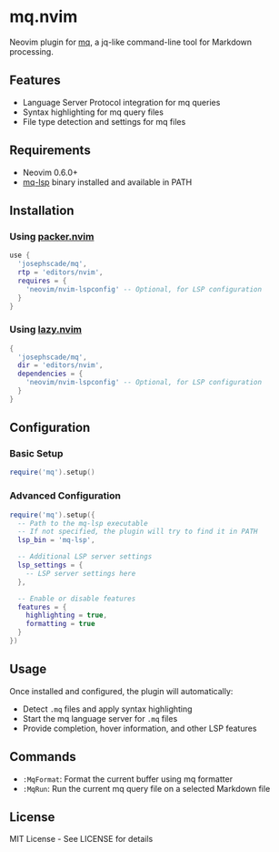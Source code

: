 # mq.nvim

Neovim plugin for [mq](https://github.com/harehare/mq), a jq-like command-line tool for Markdown processing.

## Features

- Language Server Protocol integration for mq queries
- Syntax highlighting for mq query files
- File type detection and settings for mq files

## Requirements

- Neovim 0.6.0+
- [mq-lsp](https://github.com/harehare/mq) binary installed and available in PATH

## Installation

### Using [packer.nvim](https://github.com/wbthomason/packer.nvim)

```lua
use {
  'josephscade/mq',
  rtp = 'editors/nvim',
  requires = {
    'neovim/nvim-lspconfig' -- Optional, for LSP configuration
  }
}
```

### Using [lazy.nvim](https://github.com/folke/lazy.nvim)

```lua
{
  'josephscade/mq',
  dir = 'editors/nvim',
  dependencies = {
    'neovim/nvim-lspconfig' -- Optional, for LSP configuration
  }
}
```

## Configuration

### Basic Setup

```lua
require('mq').setup()
```

### Advanced Configuration

```lua
require('mq').setup({
  -- Path to the mq-lsp executable
  -- If not specified, the plugin will try to find it in PATH
  lsp_bin = 'mq-lsp',

  -- Additional LSP server settings
  lsp_settings = {
    -- LSP server settings here
  },

  -- Enable or disable features
  features = {
    highlighting = true,
    formatting = true
  }
})
```

## Usage

Once installed and configured, the plugin will automatically:

- Detect `.mq` files and apply syntax highlighting
- Start the mq language server for `.mq` files
- Provide completion, hover information, and other LSP features

## Commands

- `:MqFormat`: Format the current buffer using mq formatter
- `:MqRun`: Run the current mq query file on a selected Markdown file

## License

MIT License - See LICENSE for details
